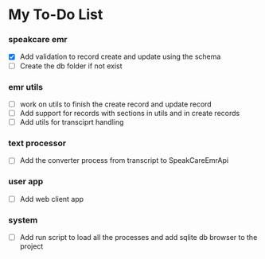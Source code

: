 # My To-Do List

### speakcare emr
- [x] Add validation to record create and update using the schema
- [ ] Create the db folder if not exist
### emr utils
- [ ] work on utils to finish the create record and update record
- [ ] Add support for records with sections in utils and in create records
- [ ] Add utils for transciprt handling

### text processor
- [ ] Add the converter process from transcript to SpeakCareEmrApi

### user app
- [ ] Add web client app

### system
- [ ] Add run script to load all the processes and add sqlite db browser to the project